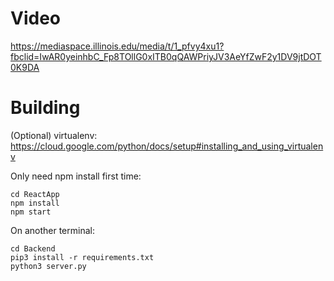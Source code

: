 # Video
https://mediaspace.illinois.edu/media/t/1_pfvy4xu1?fbclid=IwAR0yeinhbC_Fp8TOllG0xITB0qQAWPriyJV3AeYfZwF2y1DV9jtDOT0K9DA

# Building
(Optional) virtualenv: https://cloud.google.com/python/docs/setup#installing_and_using_virtualenv

Only need npm install first time: 
```
cd ReactApp
npm install
npm start
```
On another terminal:
```
cd Backend
pip3 install -r requirements.txt
python3 server.py
```
